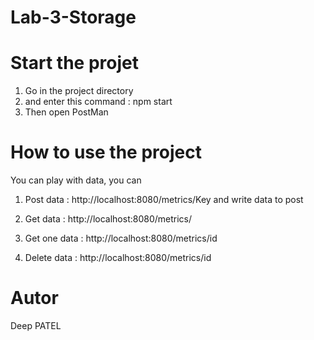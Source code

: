 # Lab-3-Storage

# Start the projet 

1) Go in the project directory 
2) and enter this command : npm start
3) Then open PostMan 

# How to use the project 

You can play with data, you can 

1) Post data : http://localhost:8080/metrics/Key and write data to post 

2) Get data : http://localhost:8080/metrics/ 

3) Get one data : http://localhost:8080/metrics/id

4) Delete data : http://localhost:8080/metrics/id  

# Autor 

Deep PATEL 
